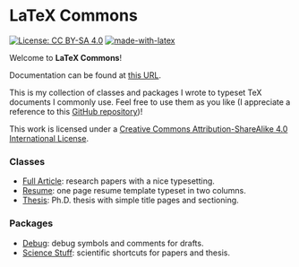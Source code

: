 # LaTeX Commons

[![License: CC BY-SA 4.0](https://img.shields.io/badge/License-CC%20BY--SA%204.0-lightgrey.svg)](https://creativecommons.org/licenses/by-sa/4.0/) [![made-with-latex](https://img.shields.io/badge/Made%20with-LaTeX-1f425f.svg)](https://www.latex-project.org/)

Welcome to **LaTeX Commons**!

Documentation can be found at [this URL](https://thesfinox.gitbook.io/latex-templates-and-packages/).

This is my collection of classes and packages I wrote to typeset TeX documents I commonly use. Feel free to use them as you like \(I appreciate a reference to this [GitHub repository](https://github.com/thesfinox/latex-commons)\)!

This work is licensed under a [Creative Commons Attribution-ShareAlike 4.0 International License](http://creativecommons.org/licenses/by-sa/4.0/).

### Classes

* [Full Article](classes/fullarticle.md): research papers with a nice typesetting.
* [Resume](classes/resume.md): one page resume template typeset in two columns.
* [Thesis](classes/thesis.md): Ph.D. thesis with simple title pages and sectioning.

### Packages

* [Debug](packages/debug.md): debug symbols and comments for drafts.
* [Science Stuff](packages/sciencestuff.md): scientific shortcuts for papers and thesis.





